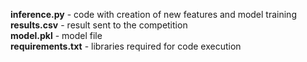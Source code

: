 **inference.py** - code with creation of new features and model training  
**results.csv** - result sent to the competition  
**model.pkl** - model file  
**requirements.txt** - libraries required for code execution  
